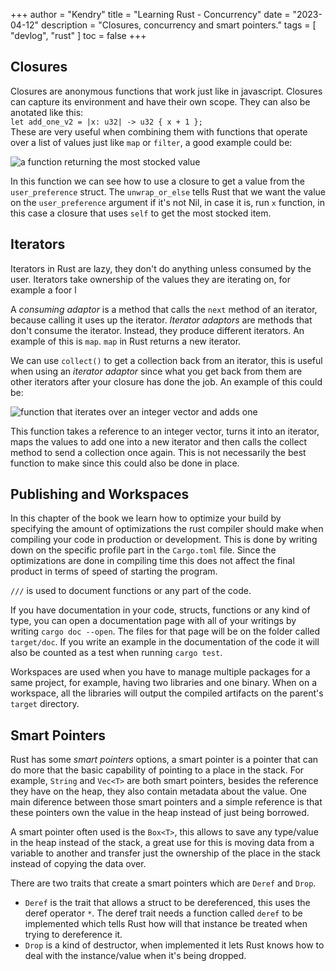 +++
author = "Kendry"
title = "Learning Rust - Concurrency"
date = "2023-04-12"
description = "Closures, concurrency and smart pointers."
tags = [
    "devlog", "rust"
]
toc = false
+++

## Closures

Closures are anonymous functions that work just like in javascript.
Closures can capture its environment and have their own scope.
They can also be anotated like this:  
`let add_one_v2 = |x: u32| -> u32 { x + 1 };`  
These are very useful when combining them with functions that operate
over a list of values just like `map` or `filter`, a good example could be:

![a function returning the most stocked value](/posts/rust/ex5-1.png)

In this function we can see how to use a closure to get a value from
the `user_preference` struct. The `unwrap_or_else` tells Rust that
we want the value on the `user_preference` argument if it's not
Nil, in case it is, run `x` function, in this case a closure that
uses `self` to get the most stocked item.

## Iterators

Iterators in Rust are lazy, they don't do anything unless consumed
by the user. Iterators take ownership of the values they are iterating
on, for example a foor l

A _consuming adaptor_ is a method that calls the `next` method
of an iterator, because calling it uses up the iterator.
_Iterator adaptors_ are methods that don't consume the iterator.
Instead, they produce different iterators. An example of this is
`map`. `map` in Rust returns a new iterator.

We can use `collect()` to get a collection back from an iterator,
this is useful when using an _iterator adaptor_ since what you
get back from them are other iterators after your closure has
done the job. An example of this could be:

![function that iterates over an integer vector and adds one](/posts/rust/ex5-2.png)

This function takes a reference to an integer vector, turns it into
an iterator, maps the values to add one into a new iterator and then
calls the collect method to send a collection once again. This is not
necessarily the best function to make since this could also be done
in place.

## Publishing and Workspaces

In this chapter of the book we learn how to optimize your build by
specifying the amount of optimizations the rust compiler should make
when compiling your code in production or development. This is done
by writing down on the specific profile part in the `Cargo.toml` file.
Since the optimizations are done in compiling time this does not affect
the final product in terms of speed of starting the program.

`///` is used to document functions or any part of the code.

If you have documentation in your code, structs, functions or any kind
of type, you can open a documentation page with all of your writings by
writing `cargo doc --open`. The files for that page will be on the folder
called `target/doc`. If you write an example in the documentation of the
code it will also be counted as a test when running `cargo test`.

Workspaces are used when you have to manage multiple packages for a same
project, for example, having two libraries and one binary. When on a workspace,
all the libraries will output the compiled artifacts on the parent's
`target` directory.

## Smart Pointers

Rust has some _smart pointers_ options, a smart pointer is a pointer that
can do more that the basic capability of pointing to a place in the stack.
For example, `String` and `Vec<T>` are both smart pointers, besides the
reference they have on the heap, they also contain metadata about the value.
One main diference between those smart pointers and a simple reference is that
these pointers own the value in the heap instead of just being borrowed.

A smart pointer often used is the `Box<T>`, this allows to save any type/value
in the heap instead of the stack, a great use for this is moving data from
a variable to another and transfer just the ownership of the place in the stack
instead of copying the data over.

There are two traits that create a smart pointers which are `Deref` and `Drop`.

- `Deref` is the trait that allows a struct to be dereferenced, this uses the
  deref operator `*`. The deref trait needs a function called `deref` to be implemented
  which tells Rust how will that instance be treated when trying to dereference it.
- `Drop` is a kind of destructor, when implemented it lets Rust knows how to deal
  with the instance/value when it's being dropped.
